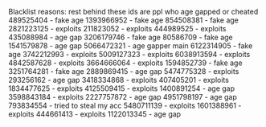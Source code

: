 Blacklist reasons:
rest behind these ids are ppl who age gapped or cheated
489525404 - fake age
1393966952 - fake age
854508381 - fake age
2821223125 - exploits
211823052 - exploits
444989525 - exploits
435088984 - age gap
3206179746 - fake age
80586709 - fake age
1541579878 - age gap
5066472321 - age gapper main
6122314905 - fake age
3742212993 - exploits
5009127323 - exploits
6038913594 - exploits
4842587628 - exploits
3664666064 - exploits
1594852739 - fake age
3251764281 - fake age
2889869415 - age gap
5474775328 - exploits
293256162 - age gap
3418334868 - exploits
407405201 - exploits
1834477625 - exploits
4125509415 - exploits
1400891254 - age gap
3598843184 - exploits
2227757872 - age gap
4951798197 - age gap
793834554 - tried to steal my acc
5480711139 - exploits
1601388961 - exploits
444661413 - exploits
1122013345 - age gap
